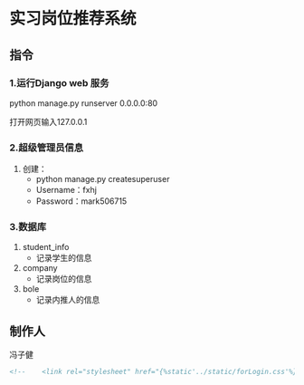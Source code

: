 # 实习岗位推荐系统

## 指令

### 1.运行Django web 服务

python manage.py runserver 0.0.0.0:80

打开网页输入127.0.0.1

### 2.超级管理员信息

1. 创建：
   - python manage.py createsuperuser
   - Username：fxhj
   - Password：mark506715

###  3.数据库

1. student_info
   - 记录学生的信息
2. company
   - 记录岗位的信息
3. bole
   - 记录内推人的信息

## 制作人

冯子健

```html
<!--    <link rel="stylesheet" href="{%static'../static/forLogin.css'%}" />-->
```

